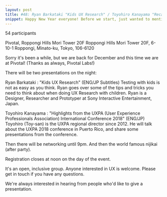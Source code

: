 ```yaml
---
layout: post
title: #48: Ryan Barkataki "Kids UX Research" / Toyohiro Kanayama "Recap of UXPA 2018"
snippet: Happy New Year everyone! Before we start, just wanted to mention that Udemy has a bunch of UX ...
---
```

54 participants

Pivotal, Roppongi Hills Mori Tower 20F Roppongi Hills Mori Tower 20F, 6-10-1 Roppongi, Minato-ku, Tokyo, 106-6120

Sorry it's been a while, but we are back for December and this time we are at Pivotal! (Thanks as always, Pivotal Labs!)

There will be two presentations on the night:

Ryan Barkataki : "Kids UX Research" (ENG/JP Subtitles)
Testing with kids is not as easy as you think. Ryan goes over some of the tips and tricks you need to think about when doing UX Research with children. Ryan is a Designer, Researcher and Prototyper at Sony Interactive Entertainment, Japan.

Toyohiro Kanayama : "Highlights from the UXPA (User Experience Professionals Association) International Conference 2018" (ENG/JP)
Toyohiro (Toy-san) is the UXPA regional director since 2012. He will talk about the UXPA 2018 conference in Puerto Rico, and share some presentations from the conference.

Then there will be networking until 9pm. And then the world famous nijikai (after party).

Registration closes at noon on the day of the event.

It's an open, inclusive group. Anyone interested in UX is welcome. Please get in touch if you have any questions.

We're always interested in hearing from people who'd like to give a presentation.

